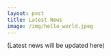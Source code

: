 ```yaml
---
layout: post
title: Latest News
image: /img/hello_world.jpeg
---
```


(Latest news will be updated here)
